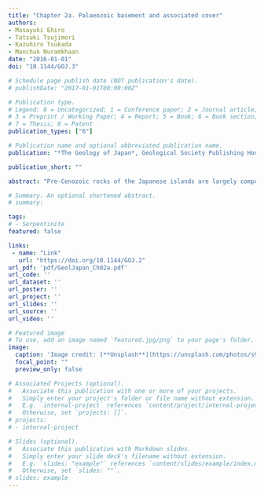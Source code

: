 ```yaml
---
title: "Chapter 2a. Palaeozoic basement and associated cover"
authors:
- Masayuki Ehiro
- Tatsuki Tsujimori
- Kazuhiro Tsukada
- Manchuk Nuramkhaan
date: "2016-01-01"
doi: "10.1144/GOJ.3"

# Schedule page publish date (NOT publication's date).
# publishDate: "2017-01-01T00:00:00Z"

# Publication type.
# Legend: 0 = Uncategorized; 1 = Conference paper; 2 = Journal article;
# 3 = Preprint / Working Paper; 4 = Report; 5 = Book; 6 = Book section;
# 7 = Thesis; 8 = Patent
publication_types: ["6"]

# Publication name and optional abbreviated publication name.
publication: "*The Geology of Japan*, Geological Society Publishing House, p. 25-60, https://doi.org/10.1144/GOJ.2"

publication_short: ""

abstract: "Pre-Cenozoic rocks of the Japanese islands are largely composed of latest Palaeozoic to Cretaceous accretionary complexes and Cretaceous granitic intrusives. Exposures of older rocks are restricted to a limited number of narrow terranes, notably the Hida, Oeyama and Hida Gaien belts (Inner Zone of SW Japan), the Kurosegawa Belt (Outer Zone of SW Japan) and the South Kitakami Belt (NE Japan). In these belts, early Palaeozoic basement rocks are typically overlain by a cover of middle Palaeozoic to Mesozoic shelf facies strata. This chapter describes these basement inliers and their cover, grouping them under four subheadings: Hida, Oeyama, Hida Gaien and South Kitakami/Kurosegawa belts. Although opinions are varied among authors whether the Unazuki Schist should be placed in the Hida Belt (TT) or in the Hida Gaien Belt (KT & NM) sections, this chapter will describe the Unazuki Schist in the Hida Belt section."

# Summary. An optional shortened abstract.
# summary: 

tags: 
# - Serpentinite
featured: false

links:
 - name: "Link"
   url: "https://doi.org/10.1144/GOJ.2"
url_pdf: 'pdf/GeolJapan_Ch02a.pdf'
url_code: ''
url_dataset: ''
url_poster: ''
url_project: ''
url_slides: ''
url_source: ''
url_video: ''

# Featured image
# To use, add an image named `featured.jpg/png` to your page's folder. 
image: 
  caption: 'Image credit: [**Unsplash**](https://unsplash.com/photos/s9CC2SKySJM)'
  focal_point: ""
  preview_only: false

# Associated Projects (optional).
#   Associate this publication with one or more of your projects.
#   Simply enter your project's folder or file name without extension.
#   E.g. `internal-project` references `content/project/internal-project/index.md`.
#   Otherwise, set `projects: []`.
# projects:
# - internal-project

# Slides (optional).
#   Associate this publication with Markdown slides.
#   Simply enter your slide deck's filename without extension.
#   E.g. `slides: "example"` references `content/slides/example/index.md`.
#   Otherwise, set `slides: ""`.
# slides: example
---
```

